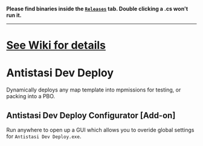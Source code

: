 **Please find binaries inside the [`Releases`](https://github.com/CalebSerafin/Arma-3-Dev-Deploy/releases/latest) tab. Double clicking a .cs won't run it.**
***
# [See Wiki for details](https://github.com/CalebSerafin/Arma-3-Dev-Deploy/wiki)

# Antistasi Dev Deploy
Dynamically deploys any map template into mpmissions for testing, or packing into a PBO.

## Antistasi Dev Deploy Configurator \[Add-on\]
Run anywhere to open up a  GUI which allows you to overide global settings for `Antistasi Dev Deploy.exe`.
